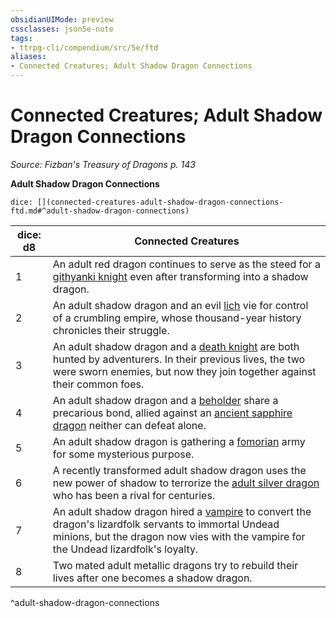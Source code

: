 ```yaml
---
obsidianUIMode: preview
cssclasses: json5e-note
tags:
- ttrpg-cli/compendium/src/5e/ftd
aliases:
- Connected Creatures; Adult Shadow Dragon Connections
---
```

# Connected Creatures; Adult Shadow Dragon Connections
*Source: Fizban's Treasury of Dragons p. 143* 

**Adult Shadow Dragon Connections**

`dice: [](connected-creatures-adult-shadow-dragon-connections-ftd.md#^adult-shadow-dragon-connections)`

| dice: d8 | Connected Creatures |
|----------|---------------------|
| 1 | An adult red dragon continues to serve as the steed for a [githyanki knight](Інструменти%20ДМ/CLI/bestiary/aberration/githyanki-knight-xmm.md) even after transforming into a shadow dragon. |
| 2 | An adult shadow dragon and an evil [lich](Інструменти%20ДМ/CLI/bestiary/undead/lich-xmm.md) vie for control of a crumbling empire, whose thousand-year history chronicles their struggle. |
| 3 | An adult shadow dragon and a [death knight](Інструменти%20ДМ/CLI/bestiary/undead/death-knight-xmm.md) are both hunted by adventurers. In their previous lives, the two were sworn enemies, but now they join together against their common foes. |
| 4 | An adult shadow dragon and a [beholder](Інструменти%20ДМ/CLI/bestiary/aberration/beholder-xmm.md) share a precarious bond, allied against an [ancient sapphire dragon](Інструменти%20ДМ/CLI/bestiary/dragon/ancient-sapphire-dragon-ftd.md) neither can defeat alone. |
| 5 | An adult shadow dragon is gathering a [fomorian](Інструменти%20ДМ/CLI/bestiary/giant/fomorian-xmm.md) army for some mysterious purpose. |
| 6 | A recently transformed adult shadow dragon uses the new power of shadow to terrorize the [adult silver dragon](Інструменти%20ДМ/CLI/bestiary/dragon/adult-silver-dragon-xmm.md) who has been a rival for centuries. |
| 7 | An adult shadow dragon hired a [vampire](Інструменти%20ДМ/CLI/bestiary/undead/vampire-xmm.md) to convert the dragon's lizardfolk servants to immortal Undead minions, but the dragon now vies with the vampire for the Undead lizardfolk's loyalty. |
| 8 | Two mated adult metallic dragons try to rebuild their lives after one becomes a shadow dragon. |
^adult-shadow-dragon-connections